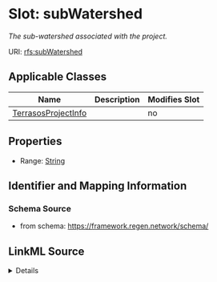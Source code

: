 

# Slot: subWatershed


_The sub-watershed associated with the project._



URI: [rfs:subWatershed](https://framework.regen.network/schema/subWatershed)



<!-- no inheritance hierarchy -->





## Applicable Classes

| Name | Description | Modifies Slot |
| --- | --- | --- |
| [TerrasosProjectInfo](TerrasosProjectInfo.md) |  |  no  |







## Properties

* Range: [String](String.md)





## Identifier and Mapping Information







### Schema Source


* from schema: https://framework.regen.network/schema/




## LinkML Source

<details>
```yaml
name: subWatershed
description: The sub-watershed associated with the project.
from_schema: https://framework.regen.network/schema/
rank: 1000
slot_uri: rfs:subWatershed
alias: subWatershed
domain_of:
- TerrasosProjectInfo
range: string

```
</details>